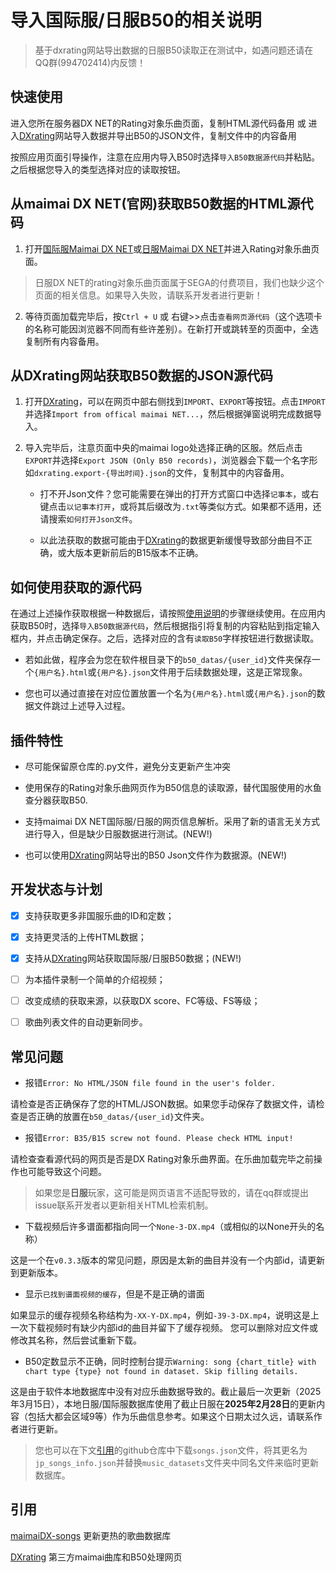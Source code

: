 # 导入国际服/日服B50的相关说明

> 基于dxrating网站导出数据的日服B50读取正在测试中，如遇问题还请在QQ群(994702414)内反馈！

## 快速使用

进入您所在服务器DX NET的Rating对象乐曲页面，复制HTML源代码备用
或
进入[DXrating](https://dxrating.net/rating)网站导入数据并导出B50的JSON文件，复制文件中的内容备用

按照应用页面引导操作，注意在应用内导入B50时选择`导入B50数据源代码`并粘贴。之后根据您导入的类型选择对应的读取按钮。

## 从maimai DX NET(官网)获取B50数据的HTML源代码

1. 打开[国际服Maimai DX NET](https://maimaidx-eng.com/maimai-mobile/home/ratingTargetMusic/)或[日服Maimai DX NET](https://maimaidx.jp/maimai-mobile/home/ratingTargetMusic/)并进入Rating对象乐曲页面。

> 日服DX NET的rating对象乐曲页面属于SEGA的付费项目，我们也缺少这个页面的相关信息。如果导入失败，请联系开发者进行更新！

2. 等待页面加载完毕后，按`Ctrl + U` 或 右键>>点击`查看网页源代码`（这个选项卡的名称可能因浏览器不同而有些许差别）。在新打开或跳转至的页面中，全选复制所有内容备用。

## 从DXrating网站获取B50数据的JSON源代码

1. 打开[DXrating](https://dxrating.net/rating)，可以在网页中部右侧找到`IMPORT`、`EXPORT`等按钮。点击`IMPORT`并选择`Import from offical maimai NET...`，然后根据弹窗说明完成数据导入。

2. 导入完毕后，注意页面中央的maimai logo处选择正确的区服。然后点击`EXPORT`并选择`Export JSON (Only B50 records)`，浏览器会下载一个名字形如`dxrating.export-{导出时间}.json`的文件，复制其中的内容备用。
   
   - 打不开Json文件？您可能需要在弹出的打开方式窗口中选择`记事本`，或右键点击`以记事本打开`，或将其后缀改为`.txt`等类似方式。如果都不适用，还请搜索`如何打开Json文件`。

   - 以此法获取的数据可能由于[DXrating](https://dxrating.net/rating)的数据更新缓慢导致部分曲目不正确，或大版本更新前后的B15版本不正确。

## 如何使用获取的源代码

在通过上述操作获取根据一种数据后，请按照[使用说明](../README.md/#使用说明)的步骤继续使用。在应用内获取B50时，选择`导入B50数据源代码`，然后根据指引将复制的内容粘贴到指定输入框内，并点击确定保存。之后，选择对应的含有`读取B50`字样按钮进行数据读取。

   - 若如此做，程序会为您在软件根目录下的`b50_datas/{user_id}`文件夹保存一个`{用户名}.html`或`{用户名}.json`文件用于后续数据处理，这是正常现象。

   - 您也可以通过直接在对应位置放置一个名为`{用户名}.html`或`{用户名}.json`的数据文件跳过上述导入过程。
 
## 插件特性

- 尽可能保留原仓库的.py文件，避免分支更新产生冲突

- 使用保存的Rating对象乐曲网页作为B50信息的读取源，替代国服使用的水鱼查分器获取B50.

- 支持maimai DX NET国际服/日服的网页信息解析。采用了新的语言无关方式进行导入，但是缺少日服数据进行测试。(NEW!)

- 也可以使用[DXrating](https://dxrating.net/)网站导出的B50 Json文件作为数据源。(NEW!)

## 开发状态与计划

- [x] 支持获取更多非国服乐曲的ID和定数；

- [x] 支持更灵活的上传HTML数据；

- [x] 支持从[DXrating](https://dxrating.net/)网站获取国际服/日服B50数据；(NEW!)

- [ ] 为本插件录制一个简单的介绍视频；

- [ ] 改变成绩的获取来源，以获取DX score、FC等级、FS等级；

- [ ] 歌曲列表文件的自动更新同步。

## 常见问题

- 报错`Error: No HTML/JSON file found in the user's folder.`

请检查是否正确保存了您的HTML/JSON数据。如果您手动保存了数据文件，请检查是否正确的放置在`b50_datas/{user_id}`文件夹。

- 报错`Error: B35/B15 screw not found. Please check HTML input!`

请检查查看源代码的网页是否是DX Rating对象乐曲界面。在乐曲加载完毕之前操作也可能导致这个问题。
> 如果您是**日服**玩家，这可能是网页语言不适配导致的，请在qq群或提出issue联系开发者以更新相关HTML检索机制。

- 下载视频后许多谱面都指向同一个`None-3-DX.mp4`（或相似的以None开头的名称）

这是一个在`v0.3.3`版本的常见问题，原因是太新的曲目并没有一个内部id，请更新到更新版本。

- 显示`已找到谱面视频的缓存`，但是不是正确的谱面

如果显示的缓存视频名称结构为`-XX-Y-DX.mp4`，例如`-39-3-DX.mp4`，说明这是上一次下载视频时有缺少内部id的曲目并留下了缓存视频。
您可以删除对应文件或修改其名称，然后尝试重新下载。

- B50定数显示不正确，同时控制台提示`Warning: song {chart_title} with chart type {type} not found in dataset. Skip filling details.`
  
这是由于软件本地数据库中没有对应乐曲数据导致的。截止最后一次更新（2025年3月15日），本地日服/国际服数据库使用了截止日服在**2025年2月28日**的更新内容（包括大都会区域9等）作为乐曲信息参考。如果这个日期太过久远，请联系作者进行更新。

> 您也可以在下文[引用](#引用)的github仓库中下载`songs.json`文件，将其更名为`jp_songs_info.json`并替换`music_datasets`文件夹中同名文件来临时更新数据库。

## 引用

[maimaiDX-songs](https://github.com/Becods/maimaiDX-songs) 更新更热的歌曲数据库

[DXrating](https://dxrating.net/) 第三方maimai曲库和B50处理网页